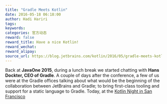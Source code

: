```yaml
---
title: "Gradle Meets Kotlin"
date: 2016-05-18 06:18:00
author: Hadi Hariri
tags:
keywords:
categories: 官方动态
reward: false
reward_title: Have a nice Kotlin!
reward_wechat:
reward_alipay:
source_url: https://blog.jetbrains.com/kotlin/2016/05/gradle-meets-kotlin/
---
```


Back at <strong>JavaOne 2015</strong>, during a lunch break we started chatting with <strong>Hans Dockter, CEO of Gradle</strong>. A couple of days after the conference, a few of us were at the Gradle offices talking about what would be the beginning of the collaboration between JetBrains and Gradle; to bring first-class tooling and support for a static language to Gradle.
Today, at the  [Kotlin Night in San Francisco](http://info.jetbrains.com/Kotlin-Night-2016.html) 
